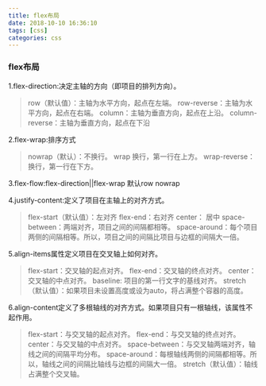 ```yaml
---
title: flex布局
date: 2018-10-10 16:36:10
tags: [css]
categories: css
---
```

### flex布局
1.flex-direction:决定主轴的方向（即项目的排列方向）。

>row（默认值）：主轴为水平方向，起点在左端。
row-reverse：主轴为水平方向，起点在右端。
column：主轴为垂直方向，起点在上沿。
column-reverse：主轴为垂直方向，起点在下沿

2.flex-wrap:排序方式

>nowrap（默认）：不换行。
wrap 换行，第一行在上方。
wrap-reverse：换行，第一行在下方。

3.flex-flow:flex-direction||flex-wrap 默认row nowrap
<!--- more --->
4.justify-content:定义了项目在主轴上的对齐方式。
>flex-start（默认值）：左对齐
flex-end：右对齐
center： 居中
space-between：两端对齐，项目之间的间隔都相等。
space-around：每个项目两侧的间隔相等。所以，项目之间的间隔比项目与边框的间隔大一倍。

5.align-items属性定义项目在交叉轴上如何对齐。
>flex-start：交叉轴的起点对齐。
flex-end：交叉轴的终点对齐。
center：交叉轴的中点对齐。
baseline: 项目的第一行文字的基线对齐。
stretch（默认值）：如果项目未设置高度或设为auto，将占满整个容器的高度。

6.align-content定义了多根轴线的对齐方式。如果项目只有一根轴线，该属性不起作用。
>flex-start：与交叉轴的起点对齐。
flex-end：与交叉轴的终点对齐。
center：与交叉轴的中点对齐。
space-between：与交叉轴两端对齐，轴线之间的间隔平均分布。
space-around：每根轴线两侧的间隔都相等。所以，轴线之间的间隔比轴线与边框的间隔大一倍。
stretch（默认值）：轴线占满整个交叉轴。

